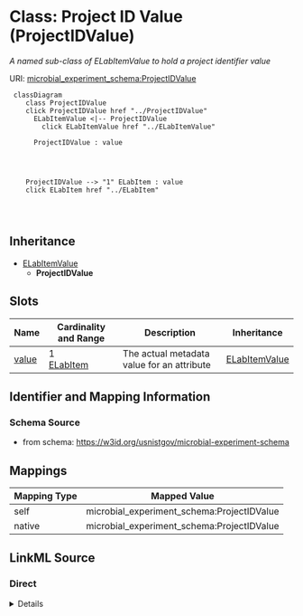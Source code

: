 

# Class: Project ID Value (ProjectIDValue)




_A named sub-class of ELabItemValue to hold a project identifier value_







URI: [microbial_experiment_schema:ProjectIDValue](https://w3id.org/usnistgov/microbial-experiment-schema/ProjectIDValue)






```mermaid
 classDiagram
    class ProjectIDValue
    click ProjectIDValue href "../ProjectIDValue"
      ELabItemValue <|-- ProjectIDValue
        click ELabItemValue href "../ELabItemValue"
      
      ProjectIDValue : value
        
          
    
    
    ProjectIDValue --> "1" ELabItem : value
    click ELabItem href "../ELabItem"

        
      
```





## Inheritance
* [ELabItemValue](ELabItemValue.md)
    * **ProjectIDValue**



## Slots

| Name | Cardinality and Range | Description | Inheritance |
| ---  | --- | --- | --- |
| [value](value.md) | 1 <br/> [ELabItem](ELabItem.md) | The actual metadata value for an attribute | [ELabItemValue](ELabItemValue.md) |









## Identifier and Mapping Information







### Schema Source


* from schema: https://w3id.org/usnistgov/microbial-experiment-schema




## Mappings

| Mapping Type | Mapped Value |
| ---  | ---  |
| self | microbial_experiment_schema:ProjectIDValue |
| native | microbial_experiment_schema:ProjectIDValue |







## LinkML Source

<!-- TODO: investigate https://stackoverflow.com/questions/37606292/how-to-create-tabbed-code-blocks-in-mkdocs-or-sphinx -->

### Direct

<details>
```yaml
name: ProjectIDValue
description: A named sub-class of ELabItemValue to hold a project identifier value
title: Project ID Value
from_schema: https://w3id.org/usnistgov/microbial-experiment-schema
is_a: ELabItemValue

```
</details>

### Induced

<details>
```yaml
name: ProjectIDValue
description: A named sub-class of ELabItemValue to hold a project identifier value
title: Project ID Value
from_schema: https://w3id.org/usnistgov/microbial-experiment-schema
is_a: ELabItemValue
attributes:
  value:
    name: value
    description: The actual metadata value for an attribute
    title: value
    from_schema: https://w3id.org/usnistgov/microbial-experiment-schema
    rank: 1000
    alias: value
    owner: ProjectIDValue
    domain_of:
    - BooleanValue
    - NumberValue
    - StringValue
    - UriValue
    - DateValue
    - ArrayValue
    - ELabItemValue
    - FCInjectionModeValue
    - IncubationAtmosphereValue
    range: ELabItem
    required: true
    inlined: true

```
</details>